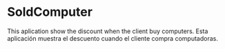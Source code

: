# SoldComputer
This aplication show the discount when the client buy computers. Esta aplicación muestra el descuento cuando el cliente compra computadoras.
